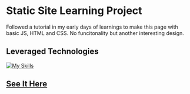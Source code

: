 # Static Site Learning Project
Followed a tutorial in my early days of learnings to make this page with basic JS, HTML and CSS. No funcitonality but another interesting design.

## Leveraged Technologies
[![My Skills](https://skillicons.dev/icons?i=js,html,css)](https://skillicons.dev)

## [See It Here](https://nelsosp.github.io/4-Javascript-Project/)

